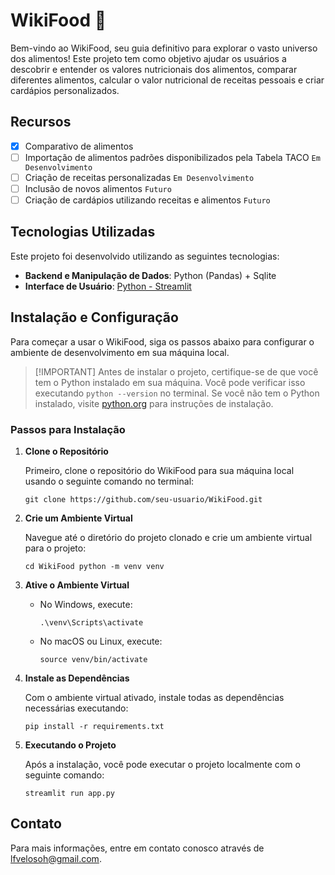 # WikiFood 🥗

Bem-vindo ao WikiFood, seu guia definitivo para explorar o vasto universo dos alimentos! 
Este projeto tem como objetivo ajudar os usuários a descobrir e entender os valores nutricionais dos alimentos, comparar diferentes alimentos, calcular o valor nutricional de receitas pessoais e criar cardápios personalizados.

## Recursos

- [x] Comparativo de alimentos
- [ ] Importação de alimentos padrões disponibilizados pela Tabela TACO `Em Desenvolvimento`
- [ ] Criação de receitas personalizadas `Em Desenvolvimento`
- [ ] Inclusão de novos alimentos `Futuro`
- [ ] Criação de cardápios utilizando receitas e alimentos `Futuro`

## Tecnologias Utilizadas

Este projeto foi desenvolvido utilizando as seguintes tecnologias:

- **Backend e Manipulação de Dados**: Python (Pandas) + Sqlite
- **Interface de Usuário**: [Python - Streamlit](https://streamlit.io/)

## Instalação e Configuração

Para começar a usar o WikiFood, siga os passos abaixo para configurar o ambiente de desenvolvimento em sua máquina local.

>  [!IMPORTANT]
> Antes de instalar o projeto, certifique-se de que você tem o Python instalado em sua máquina. Você pode verificar isso executando `python --version` no terminal. Se você não tem o Python instalado, visite [python.org](https://www.python.org/) para instruções de instalação.

### Passos para Instalação

1. **Clone o Repositório**

   Primeiro, clone o repositório do WikiFood para sua máquina local usando o seguinte comando no terminal:
    ```
    git clone https://github.com/seu-usuario/WikiFood.git
    ```
    
2. **Crie um Ambiente Virtual**

    Navegue até o diretório do projeto clonado e crie um ambiente virtual para o projeto:
    ```
    cd WikiFood python -m venv venv
    ```

3. **Ative o Ambiente Virtual**

   - No Windows, execute:

     ```
     .\venv\Scripts\activate
     ```

   - No macOS ou Linux, execute:

     ```
     source venv/bin/activate
     ```

4. **Instale as Dependências**

    Com o ambiente virtual ativado, instale todas as dependências necessárias executando:


    ```
    pip install -r requirements.txt
    ```

5. **Executando o Projeto**

    Após a instalação, você pode executar o projeto localmente com o seguinte comando:

    ```
    streamlit run app.py
    ```

## Contato

Para mais informações, entre em contato conosco através de [lfvelosoh@gmail.com](mailto:lfvelosoh@gmail.com).



